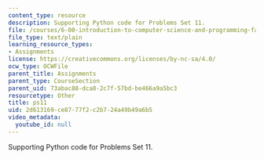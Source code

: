 ```yaml
---
content_type: resource
description: Supporting Python code for Problems Set 11.
file: /courses/6-00-introduction-to-computer-science-and-programming-fall-2008/2d613169ce8777f2c2b724a49b49a6b5_ps11.py
file_type: text/plain
learning_resource_types:
- Assignments
license: https://creativecommons.org/licenses/by-nc-sa/4.0/
ocw_type: OCWFile
parent_title: Assignments
parent_type: CourseSection
parent_uid: 73abac88-dca8-2c7f-57bd-be466a9a5bc3
resourcetype: Other
title: ps11
uid: 2d613169-ce87-77f2-c2b7-24a49b49a6b5
video_metadata:
  youtube_id: null
---
```

Supporting Python code for Problems Set 11.
